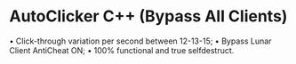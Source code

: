 # AutoClicker C++ (Bypass All Clients)

• Click-through variation per second between 12-13-15;
• Bypass Lunar Client AntiCheat ON;
• 100% functional and true selfdestruct.
